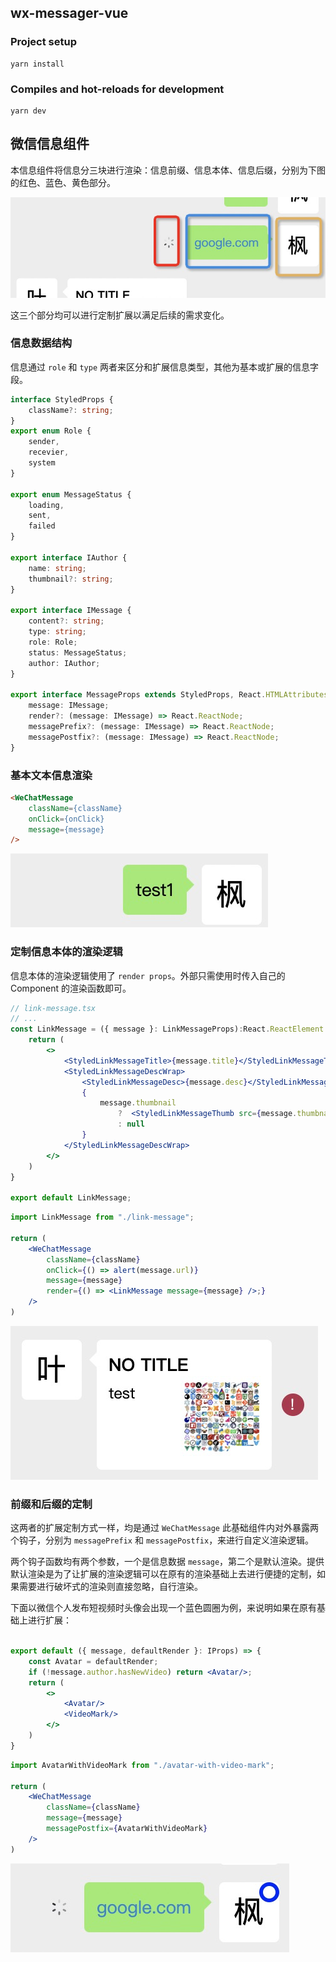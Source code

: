 ## wx-messager-vue

### Project setup
```
yarn install
```

### Compiles and hot-reloads for development
```
yarn dev
```

## 微信信息组件

本信息组件将信息分三块进行渲染：信息前缀、信息本体、信息后缀，分别为下图的红色、蓝色、黄色部分。

![message component](./docs/imgs/message-component.png)

这三个部分均可以进行定制扩展以满足后续的需求变化。

### 信息数据结构

信息通过 `role` 和 `type` 两者来区分和扩展信息类型，其他为基本或扩展的信息字段。

```typescript
interface StyledProps {
    className?: string;
}
export enum Role {
    sender,
    recevier,
    system
}

export enum MessageStatus {
    loading,
    sent,
    failed
}

export interface IAuthor {
    name: string;
    thumbnail?: string;
}

export interface IMessage {
    content?: string;
    type: string;
    role: Role;
    status: MessageStatus;
    author: IAuthor;
}

export interface MessageProps extends StyledProps, React.HTMLAttributes<HTMLElement> {
    message: IMessage;
    render?: (message: IMessage) => React.ReactNode;
    messagePrefix?: (message: IMessage) => React.ReactNode;
    messagePostfix?: (message: IMessage) => React.ReactNode;
}
```

### 基本文本信息渲染

```html
<WeChatMessage
    className={className}
    onClick={onClick}
    message={message}
/>
```

![default](./docs/imgs/default-message.png)

### 定制信息本体的渲染逻辑

信息本体的渲染逻辑使用了 `render props`。外部只需使用时传入自己的 Component 的渲染函数即可。

```jsx
// link-message.tsx
// ...
const LinkMessage = ({ message }: LinkMessageProps):React.ReactElement => {
    return (
        <>
            <StyledLinkMessageTitle>{message.title}</StyledLinkMessageTitle>
            <StyledLinkMessageDescWrap>
                <StyledLinkMessageDesc>{message.desc}</StyledLinkMessageDesc>
                {
                    message.thumbnail
                        ?  <StyledLinkMessageThumb src={message.thumbnail}/>
                        : null
                }
            </StyledLinkMessageDescWrap>
        </>
    )
}

export default LinkMessage;
```

```jsx
import LinkMessage from "./link-message";

return (
    <WeChatMessage
        className={className}
        onClick={() => alert(message.url)}
        message={message}
        render={() => <LinkMessage message={message} />;}
    />
)
```

![link](./docs/imgs/link.png)

### 前缀和后缀的定制

这两者的扩展定制方式一样，均是通过 `WeChatMessage` 此基础组件内对外暴露两个钩子，分别为 `messagePrefix` 和 `messagePostfix`，来进行自定义渲染逻辑。

两个钩子函数均有两个参数，一个是信息数据 `message`，第二个是默认渲染。提供默认渲染是为了让扩展的渲染逻辑可以在原有的渲染基础上去进行便捷的定制，如果需要进行破坏式的渲染则直接忽略，自行渲染。

下面以微信个人发布短视频时头像会出现一个蓝色圆圈为例，来说明如果在原有基础上进行扩展：

```jsx

export default ({ message, defaultRender }: IProps) => {
    const Avatar = defaultRender;
    if (!message.author.hasNewVideo) return <Avatar/>;
    return (
        <>
            <Avatar/>
            <VideoMark/>
        </>
    )
}
```

```jsx
import AvatarWithVideoMark from "./avatar-with-video-mark";

return (
    <WeChatMessage
        className={className}
        message={message}
        messagePostfix={AvatarWithVideoMark}
    />
)
```

![custom postfix](./docs/imgs/postfix-custom.png)
